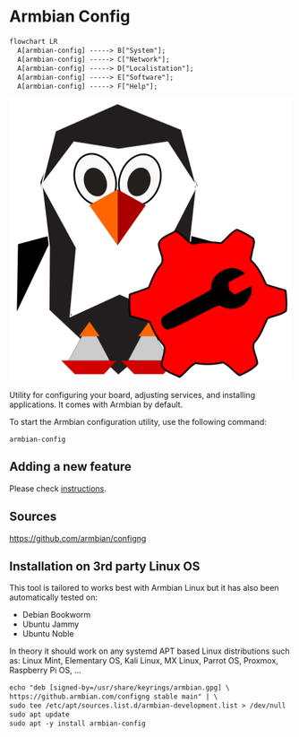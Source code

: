 # Armbian Config

``` mermaid
flowchart LR
  A[armbian-config] -----> B["System"];
  A[armbian-config] -----> C["Network"];
  A[armbian-config] -----> D["Localistation"];
  A[armbian-config] -----> E["Software"];
  A[armbian-config] -----> F["Help"];
```

<img src="https://raw.githubusercontent.com/armbian/configng/main/share/icons/hicolor/scalable/configng-tux.svg">

Utility for configuring your board, adjusting services, and installing applications. It comes with Armbian by default.

To start the Armbian configuration utility, use the following command:
~~~
armbian-config
~~~

## Adding a new feature

Please check [instructions](/Contribute/Armbian-config/).

## Sources

<https://github.com/armbian/configng>

## Installation on 3rd party Linux OS

This tool is tailored to works best with Armbian Linux but it has also been automatically tested on:

- Debian Bookworm
- Ubuntu Jammy
- Ubuntu Noble

In theory it should work on any systemd APT based Linux distributions such as: Linux Mint, Elementary OS, Kali Linux, MX Linux, Parrot OS, Proxmox, Raspberry Pi OS, ...

~~~
echo "deb [signed-by=/usr/share/keyrings/armbian.gpg] \
https://github.armbian.com/configng stable main" | \
sudo tee /etc/apt/sources.list.d/armbian-development.list > /dev/null
sudo apt update
sudo apt -y install armbian-config
~~~

